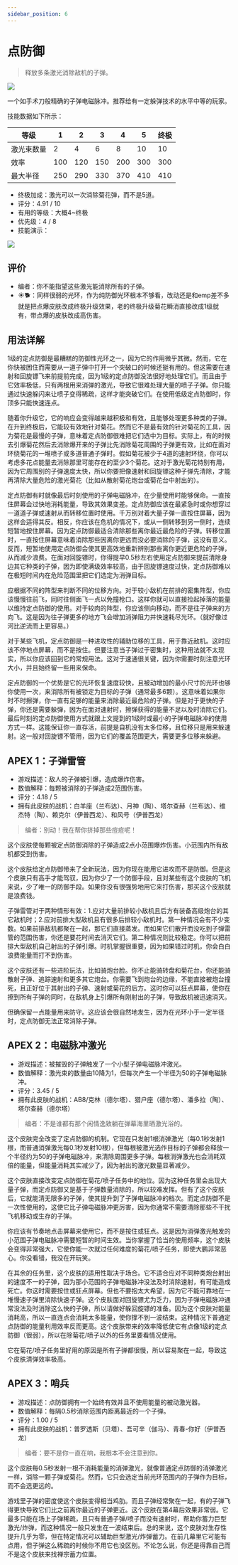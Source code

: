 ```yaml
---
sidebar_position: 6
---
```


# 点防御

> 释放多条激光消除敌机的子弹。

<img src="/terms/pd.png" style={{zoom:1.25}}/>

一个如手术刀般精确的子弹电磁脉冲。推荐给有一定躲弹技术的水平中等的玩家。

技能数据如下所示：

| 等级       | 1    | 2    | 3    | 4    | 5    | 终极 |
| ---------- | ---- | ---- | ---- | ---- | ---- | ---- |
| 激光束数量 | 2    | 4    | 6    | 8    | 10   | 10   |
| 效率       | 100  | 120  | 150  | 200  | 300  | 300  |
| 最大半径   | 250  | 290  | 330  | 370  | 410  | 410  |

- 终极加成：激光可以一次消除菊花弹，而不是5道。
- 评分：4.91 / 10
- 有用的等级：大概4~终极
- 优先级：4 / 8
- 技能演示：

<img src="/skills/phalanx.gif" style={{zoom:1}}/>

## 评价

- 编者：你不能指望这些激光能消除所有的子弹。
- ☀🐕：同样很弱的光环，作为纯防御光环根本不够看，改动还是和emp差不多就是把点爆皮肤改成终极升级效果，老的终极升级菊花瞬消直接改成1级就有，带点爆的皮肤改成高伤害。

## 用法详解

1级的定点防御是最糟糕的防御性光环之一，因为它的作用微乎其微。然而，它在你快被困住而需要从一道子弹中打开一个突破口的时候还挺有用的。但这需要在速射和回旋镖飞来前提前完成，因为1级的定点防御没法很好地处理它们。而且由于它效率极低，只有两根用来消弹的激光，导致它很难处理大量的喷子子弹。你只能通过快速躲闪来让喷子变得稀疏，这样才能突破它们。在使用低级定点防御时，你顶多只能快速连点。

随着你升级它，它的响应会变得越来越积极和有效，且能够处理更多种类的子弹。在升到终极后，它能较有效地针对菊花。然而它不是最有效的针对菊花的工具，因为菊花是最慢的子弹，意味着定点防御很难把它们选中为目标。实际上，有的时候去引爆菊花然后去消除爆开来的子弹比先消除菊花周围的子弹更有效，比如在面对环绕菊花的一堆喷子或多道普通子弹时。假如菊花被少于4道的速射环绕，你可以考虑多花点能量去消除那里可能存在的至少3个菊花。这对于激光菊花特别有用，因为它周围别的子弹速度太快，所以你要把像速射和回旋镖这种子弹先清除，才能再清除大量危险的激光菊花（比如从散射菊花炮台或菊花台中射出的）。

定点防御有时就像最后时刻使用的子弹电磁脉冲，在少量使用时能够保命。一直按住屏幕会过快地消耗能量，导致其效果变差。定点防御应该在最紧急时或你想穿过一道道子弹或速射从而转移位置时使用。千万别对着大量子弹一直按住屏幕，因为这样会适得其反。相反，你应该在危机的情况下，或从一侧转移到另一侧时，连续短暂地按住屏幕。因为定点防御最适合清除那些离你最近最危险的子弹。转移位置时，一直按住屏幕意味着消除那些因离你更远而没必要消除的子弹，这没有意义。反而，短暂地使用定点防御会使其更高效地重新辨别那些离你更近更危险的子弹，从而减少浪费。在面对回旋镖时，你得提早0.5秒左右使用定点防御来提前清除身边其它种类的子弹，因为即使满级效率较高，由于回旋镖速度过快，定点防御难以在极短时间内在危险范围里把它们选定为消弹目标。

应根据不同的阵型来判断不同的位移方向。对于较小敌机在前排的密集阵型，你应该慢慢往前飞，同时往侧面飞一点以免撞枪口。这样你就可以直接捡起掉落的能量以维持定点防御的使用。对于较肉的阵型，你应该侧向移动，而不是往子弹来的方向飞。这是因为往子弹更多的地方飞会增加消弹阻力并快速耗尽光环。（就好像过河比逆流而上更容易。）

对于某些飞机，定点防御是一种进攻性的辅助位移的工具，用于靠近敌机。这时应该不停地点屏幕，而不是按住。但要注意当子弹过于密集时，这种用法就不太现实，所以你应该回到它的常规用法。这对于速通很关键，因为你需要时刻注意光环大小，并且始终留一些用来保命。

定点防御的一个优势是它的光环恢复速度较快，且被动增加的最小尺寸的光环也够你使用一次，来消除所有被锁定为目标的子弹（通常最多6颗）。这意味着如果你时不时擦弹，你一直有足够的能量来消除最近最危险的子弹。但是对于更快的子弹，你还是需要躲弹，因为在面对速射时，擦弹获得的能量不足以及时消除它们。最后时刻的定点防御使用方式就跟上文提到的1级时或最小的子弹电磁脉冲的使用方式一样。这能保证你一直存活，前提是自机没有太多位移，且位移只是用来躲速射。这一般对回旋镖不管用，因为它们的覆盖范围更大，需要更多位移来躲避。

## APEX 1：子弹雷管

- 游戏描述：敌人的子弹被引爆，造成爆炸伤害。
- 数值解释：每颗被消除的子弹造成2范围伤害。
- 评分：4.18 / 5
- 拥有此皮肤的战机：白羊座（兰布达）、月神（陶）、塔尔查赫（兰布达）、维杰特（陶）、赖克尔（伊普西龙）、和风号（伊普西龙）

> 编者：别动！我在帮你挤掉那些痘痘呢！

这个皮肤使每颗被定点防御消除的子弹造成2点小范围爆炸伤害。小范围内所有敌机都受到伤害。

这个皮肤给定点防御带来了全新玩法，因为你现在能用它进攻而不是防御。但是这个皮肤只有高手才能驾驭，因为你少了一个防御手段，且对某些有这个皮肤的飞机来说，少了唯一的防御手段。如果你没有很强势地用它来打伤害，那买这个皮肤就是浪费钱。

子弹雷管对于两种情形有效：1.应对大量前排较小敌机且后方有装备高级炮台的其它敌机时；2.应对前排大型敌机且有很多后排较小敌机时。第一种情况会有不少变数。如果前排敌机都聚在一起，那它们直接蒸发。而如果它们散开而没吃到子弹雷管的范围伤害，你还是要花时间去消灭它们。第二种情况则比较稳定。你可以把前排大型敌机自己射出的子弹引爆。时机掌握很重要，因为如果错过时机，你会白白浪费能量而打不到伤害。

这个皮肤还有一些进阶玩法，比如骑炮台脸。你不止能骑转盘和菊花台，你还能骑散射子弹、追踪速射和更多其它炮台。你需要飞到炮台的边缘，不能直接被炮台撞死，且正好位于其射出的子弹、速射或菊花的后方。这时你可以狂点屏幕，使你在擦到所有子弹的同时，在敌机身上引爆所有刚射出的子弹，导致敌机被迅速消灭。

但确保留一点能量用来防守。这应该会很自然地发生，因为在光环小于一定半径时，定点防御无法正常消除子弹。

## APEX 2：电磁脉冲激光

- 游戏描述：被摧毁的子弹触发了一个小型子弹电磁脉冲激光。
- 数值解释：激光束的数量由10降为1，但每次产生一个半径为50的子弹电磁脉冲。
- 评分：3.45 / 5
- 拥有此皮肤的战机：AB8/克林（德尔塔）、猎户座（德尔塔）、潘多拉（陶）、塔尔查赫（德尔塔）

> 编者：不是谁都有那个闲情逸致躺在弹幕海里晒激光浴的。

这个皮肤完全改变了定点防御的机制。它现在只发射1根消弹激光（每0.1秒发射1根，而普通消弹激光每0.1秒发射10根），但每根被激光选作目标的子弹都会释放一个半径约为50的子弹电磁脉冲，来清除周围更多子弹。每根消弹激光也会消耗双倍的能量，但能量消耗其实减少了，因为射出的激光数量显著减少。

这个皮肤直接改变定点防御在菊花/喷子任务中的地位。因为这种任务里会出现大量子弹，而定点防御又是基于子弹数量消除的，所以较难发挥。但有了这个皮肤后，它就能清无限多的子弹，使其提升到了子弹电磁脉冲的档次。而定点防御不是一次性使用的，这使它比子弹电磁脉冲更厉害，因为你通常不需要清除那些不干扰飞机移动或生存的子弹。

你应该有节奏地点击屏幕来使用它，而不是按住或狂点。这是因为消弹激光触发的小范围子弹电磁脉冲需要短暂的时间生效。当你掌握了恰当的使用频率，这个皮肤会变得非常强大，它使你能一次就过任何难度的菊花/喷子任务，即使大鹏非常恶心。你没看错，我没在开玩笑。

在其余的任务里，这个皮肤的适用性取决于场合。它不适合应对不同种类炮台射出的速度不一的子弹，因为那小范围的子弹电磁脉冲没法及时消除速射，有可能造成死亡。你这时需要按住或狂点屏幕。但也不要抱太大希望，因为它不能可靠地在一堆慢速子弹里消除快速子弹。这个皮肤面对回旋镖尤为乏力，因为子弹电磁脉冲通常没法及时消除这么快的子弹，所以请做好躲回旋镖的准备。因为这个皮肤对能量消耗高，所以一直连点会消耗太多能量，使你撑不到一波结束。这种情况下普通定点防御的能量利用效率反而更高。这个皮肤带来的效率降低使它有点像1级的定点防御（很弱），所以在除菊花/喷子以外的任务里要看情况使用。

它在菊花/喷子任务里好用的原因是所有子弹都很慢，所以容易聚在一起，导致这个皮肤清弹效率极高。

## APEX 3：哨兵

- 游戏描述：点防御拥有一个始终有效并且不使用能量的被动激光器。
- 数值解释：每隔0.5秒消除范围内距离最近的一个子弹。
- 评分：1.00 / 5
- 拥有此皮肤的战机：普罗透斯（贝塔）、吾可辛（伽马）、青春-你好（伊普西龙）

> 编者：要不是你一直在响，我根本不会注意到你。

这个皮肤每0.5秒发射一根不消耗能量的消弹激光，就像普通定点防御的消弹激光一样，消除一颗子弹或菊花。然而，它只会选定当前光环范围内的子弹作为目标，而不会选更远的。

游戏里子弹的密度使这个皮肤变得相当鸡肋。而且子弹经常聚在一起，有的子弹飞得更快导致它们比之前离你最近的子弹更近。这个皮肤在第4幕后效果非常弱。它最多只能在场上子弹稀疏，且只有普通子弹/喷子而没有速射时，帮助你蓄力巨型激光/炸弹，而这种情况一般只发生在一波结束后。总的来说，这个皮肤对生存性提升几乎为零，但在特定情况可以辅助巨型激光/炸弹蓄力。在前几幕里它可能有点用，但子弹这么稀疏的时候你不用它也没区别。不论怎么说，你还是得靠自己而不是这个皮肤来找禅宗蓄力位置。